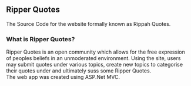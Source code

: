 ## Ripper Quotes
The Source Code for the website formally known as Rippah Quotes.

### What is Ripper Quotes?
Ripper Quotes is an open community which allows for the free expression of peoples beliefs in an unmoderated environment.
Using the site, users may submit quotes under various topics, create new topics to categorise their quotes under and 
ultimately suss some Ripper Quotes.    
The web app was created using ASP.Net MVC.
